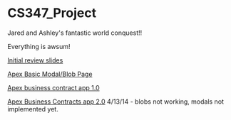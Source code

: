 CS347_Project
=============

Jared and Ashley's fantastic world conquest!!

Everything is awsum!

[Initial review slides](http://slid.es/ashleyng/business-contract-database)

[Apex Basic Modal/Blob Page](http://apex.oracle.com/pls/apex/f?p=77083:2:0::NO)

[Apex business contract app 1.0](http://apex.oracle.com/pls/apex/f?p=21849:2:0::NO)

[Apex Business Contracts app 2.0](https://apex.oracle.com/pls/apex/f?p=51779:1:2770951118914:::::)
4/13/14 - blobs not working, modals not implemented yet.
